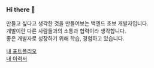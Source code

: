 ### Hi there 👋

만들고 싶다고 생각한 것을 만들어보는 백엔드 초보 개발자입니다.<br>
개발이란 다른 사람들과의 소통과 협력이라 생각합니다.<br>
좋은 개발자로 성장하기 위해 학습, 경험하고 있습니다.

[내 포트폴리오](https://github.com/devpumila/portfolio/blob/main/README.md)<br>
[내 이력서](https://devpumila.github.io)
<!--
**devpumila/devpumila** is a ✨ _special_ ✨ repository because its `README.md` (this file) appears on your GitHub profile.

Here are some ideas to get you started:

- 🔭 I’m currently working on ...
- 🌱 I’m currently learning ...
- 👯 I’m looking to collaborate on ...
- 🤔 I’m looking for help with ...
- 💬 Ask me about ...
- 📫 How to reach me: ...
- 😄 Pronouns: ...
- ⚡ Fun fact: ...
-->
